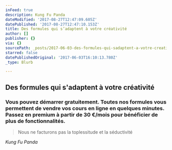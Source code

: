 ```yaml
---
inFeed: true
description: Kung Fu Panda
dateModified: '2017-08-27T12:47:09.605Z'
datePublished: '2017-08-27T12:47:10.153Z'
title: Des formules qui s’adaptent à votre créativité
author: []
publisher: {}
via: {}
sourcePath: _posts/2017-06-03-des-formules-qui-sadaptent-a-votre-creativite.md
starred: false
datePublishedOriginal: '2017-06-03T16:10:13.780Z'
_type: Blurb

---
```

## **Des formules qui s'adaptent à votre créativité**

### **Vous pouvez démarrer gratuitement**. Toutes nos formules vous permettent de **vendre vos cours en ligne** en quelques minutes. Passez en premium à partir de 30 €/mois pour bénéficier de plus de fonctionnalités.

> Nous ne facturons pas la toplessitude et la séductivité

_Kung Fu Panda_